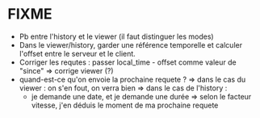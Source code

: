 FIXME
=====

* Pb entre l'history et le viewer (il faut distinguer les modes)
* Dans le viewer/history, garder une référence temporelle et calculer
  l'offset entre le serveur et le client.
* Corriger les requtes : passer local_time - offset comme valeur de "since"
  => corrige viewer (?)
* quand-est-ce qu'on envoie la prochaine requete ?
  => dans le cas du viewer : on s'en fout, on verra bien
  => dans le cas de l'history : 
     - je demande une date, et je demande une durée
     => selon le facteur vitesse, j'en déduis le moment de ma prochaine requete

